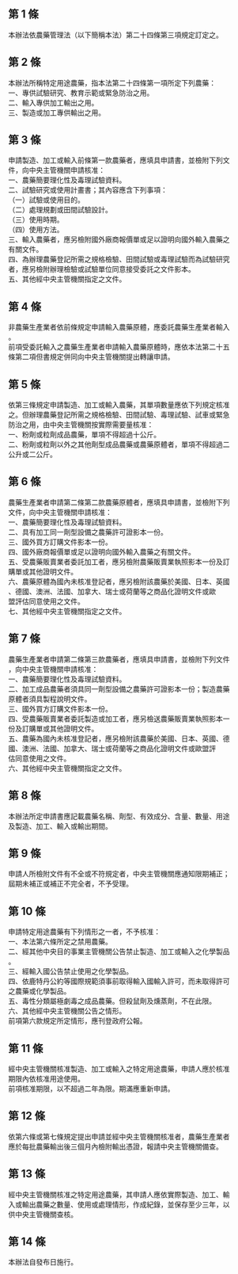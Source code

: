 第 1 條
-------
本辦法依農藥管理法（以下簡稱本法）第二十四條第三項規定訂定之。

第 2 條
-------
本辦法所稱特定用途農藥，指本法第二十四條第一項所定下列農藥：  
一、專供試驗研究、教育示範或緊急防治之用。  
二、輸入專供加工輸出之用。  
三、製造或加工專供輸出之用。

第 3 條
-------
申請製造、加工或輸入前條第一款農藥者，應填具申請書，並檢附下列文  
件，向中央主管機關申請核准：  
一、農藥簡要理化性及毒理試驗資料。  
二、試驗研究或使用計畫書；其內容應含下列事項：  
（一）試驗或使用目的。  
（二）處理規劃或田間試驗設計。  
（三）使用時期。  
（四）使用方法。  
三、輸入農藥者，應另檢附國外廠商報價單或足以證明向國外輸入農藥之  
    有關文件。  
四、為辦理農藥登記所需之規格檢驗、田間試驗或毒理試驗而為試驗研究  
    者，應另檢附辦理檢驗或試驗單位同意接受委託之文件影本。  
五、其他經中央主管機關指定之文件。

第 4 條
-------
非農藥生產業者依前條規定申請輸入農藥原體，應委託農藥生產業者輸入  
。  
前項受委託輸入之農藥生產業者申請輸入農藥原體時，應依本法第二十五  
條第二項但書規定併同向中央主管機關提出轉讓申請。

第 5 條
-------
依第三條規定申請製造、加工或輸入農藥，其單項數量應依下列規定核准  
之。但辦理農藥登記所需之規格檢驗、田間試驗、毒理試驗、試車或緊急  
防治之用，由中央主管機關按實際需要量核准：  
一、粉劑或粒劑成品農藥，單項不得超過十公斤。  
二、粉劑或粒劑以外之其他劑型成品農藥或農藥原體者，單項不得超過二  
    公升或二公斤。

第 6 條
-------
農藥生產業者申請第二條第二款農藥原體者，應填具申請書，並檢附下列  
文件，向中央主管機關申請核准：  
一、農藥簡要理化性及毒理試驗資料。  
二、具有加工同一劑型設備之農藥許可證影本一份。  
三、國外買方訂購文件影本一份。  
四、國外廠商報價單或足以證明向國外輸入農藥之有關文件。  
五、受農藥販賣業者委託加工者，應另檢附農藥販賣業執照影本一份及訂  
    購單或其他證明文件。  
六、農藥原體為國內未核准登記者，應另檢附該農藥於美國、日本、英國  
    、德國、澳洲、法國、加拿大、瑞士或荷蘭等之商品化證明文件或歐  
    盟評估同意使用之文件。  
七、其他經中央主管機關指定之文件。

第 7 條
-------
農藥生產業者申請第二條第三款農藥者，應填具申請書，並檢附下列文件  
，向中央主管機關申請核准：  
一、農藥簡要理化性及毒理試驗資料。  
二、加工成品農藥者須具同一劑型設備之農藥許可證影本一份；製造農藥  
    原體者須具製程說明文件。  
三、國外買方訂購文件影本一份。  
四、受農藥販賣業者委託製造或加工者，應另檢送農藥販賣業執照影本一  
    份及訂購單或其他證明文件。  
五、農藥為國內未核准登記者，應另檢附該農藥於美國、日本、英國、德  
    國、澳洲、法國、加拿大、瑞士或荷蘭等之商品化證明文件或歐盟評  
    估同意使用之文件。  
六、其他經中央主管機關指定之文件。

第 8 條
-------
本辦法所定申請書應記載農藥名稱、劑型、有效成分、含量、數量、用途  
及製造、加工、輸入或輸出期間。

第 9 條
-------
申請人所檢附文件有不全或不符規定者，中央主管機關應通知限期補正；  
屆期未補正或補正不完全者，不予受理。

第 10 條
--------
申請特定用途農藥有下列情形之一者，不予核准：  
一、本法第六條所定之禁用農藥。  
二、經其他中央目的事業主管機關公告禁止製造、加工或輸入之化學製品  
    。  
三、經輸入國公告禁止使用之化學製品。  
四、依鹿特丹公約等國際規範須事前取得輸入國輸入許可，而未取得許可  
    之農藥或化學製品。  
五、毒性分類屬極劇毒之成品農藥。但殺鼠劑及燻蒸劑，不在此限。  
六、其他經中央主管機關公告之情形。  
前項第六款規定所定情形，應刊登政府公報。

第 11 條
--------
經中央主管機關核准製造、加工或輸入之特定用途農藥，申請人應於核准  
期限內依核准用途使用。  
前項核准期限，以不超過二年為限。期滿應重新申請。

第 12 條
--------
依第六條或第七條規定提出申請並經中央主管機關核准者，農藥生產業者  
應於每批農藥輸出後三個月內檢附輸出憑證，報請中央主管機關備查。

第 13 條
--------
經中央主管機關核准之特定用途農藥，其申請人應依實際製造、加工、輸  
入或輸出農藥之數量、使用或處理情形，作成紀錄，並保存至少三年，以  
供中央主管機關查核。

第 14 條
--------
本辦法自發布日施行。

